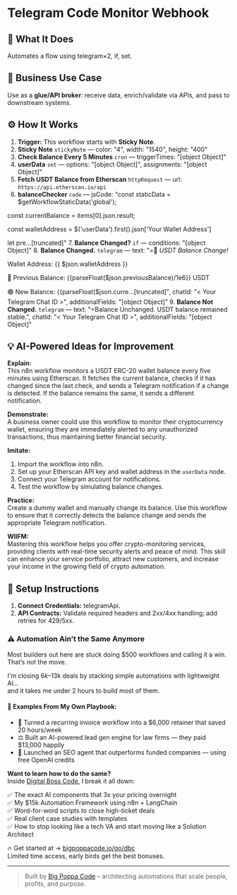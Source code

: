# Telegram Code Monitor Webhook
## 🚀 What It Does
Automates a flow using telegram×2, if, set.

## 💼 Business Use Case
Use as a **glue/API broker**: receive data, enrich/validate via APIs, and pass to downstream systems.

## ⚙️ How It Works
1. **Trigger:** This workflow starts with **Sticky Note**.
2. **Sticky Note** `stickyNote` — color: "4", width: "1540", height: "400"
3. **Check Balance Every 5 Minutes** `cron` — triggerTimes: "[object Object]"
4. **userData** `set` — options: "[object Object]", assignments: "[object Object]"
5. **Fetch USDT Balance from Etherscan** `httpRequest` — url: `https://api.etherscan.io/api`
6. **balanceChecker** `code` — jsCode: "const staticData = $getWorkflowStaticData('global');

const currentBalance = items[0].json.result;

const walletAddress = $('userData').first().json['Your Wallet Address']

let pre…[truncated]"
7. **Balance Changed?** `if` — conditions: "[object Object]"
8. **Balance Changed.** `telegram` — text: "=🚨 *USDT Balance Change!*

Wallet Address: {{ $json.walletAddress }}

🔴 Previous Balance: {{parseFloat($json.previousBalance)/1e6}} USDT

🟢 New Balance: {{parseFloat($json.curre…[truncated]", chatId: "< Your Telegram Chat ID >", additionalFields: "[object Object]"
9. **Balance Not Changed.** `telegram` — text: "=Balance Unchanged. USDT balance remained stable.", chatId: "< Your Telegram Chat ID >", additionalFields: "[object Object]"

## 💡 AI-Powered Ideas for Improvement
**Explain:**  
This n8n workflow monitors a USDT ERC-20 wallet balance every five minutes using Etherscan. It fetches the current balance, checks if it has changed since the last check, and sends a Telegram notification if a change is detected. If the balance remains the same, it sends a different notification.

**Demonstrate:**  
A business owner could use this workflow to monitor their cryptocurrency wallet, ensuring they are immediately alerted to any unauthorized transactions, thus maintaining better financial security.

**Imitate:**  
1. Import the workflow into n8n.
2. Set up your Etherscan API key and wallet address in the `userData` node.
3. Connect your Telegram account for notifications.
4. Test the workflow by simulating balance changes.

**Practice:**  
Create a dummy wallet and manually change its balance. Use this workflow to ensure that it correctly detects the balance change and sends the appropriate Telegram notification.

**WIIFM:**  
Mastering this workflow helps you offer crypto-monitoring services, providing clients with real-time security alerts and peace of mind. This skill can enhance your service portfolio, attract new customers, and increase your income in the growing field of crypto automation.

## 🔧 Setup Instructions
1. **Connect Credentials:** telegramApi.
2. **API Contracts:** Validate required headers and 2xx/4xx handling; add retries for 429/5xx.

### ⚠️ Automation Ain’t the Same Anymore

Most builders out here are stuck doing $500 workflows and calling it a win.  
That’s not the move.  

I'm closing $6k–$13k deals by stacking simple automations with lightweight AI...  
and it takes me under 2 hours to build most of them.

#### 🧠 Examples From My Own Playbook:
- 🔁 Turned a recurring invoice workflow into a $6,000 retainer that saved 20 hours/week  
- ⚖️ Built an AI-powered lead gen engine for law firms — they paid $13,000 happily  
- 🚀 Launched an SEO agent that outperforms funded companies — using free OpenAI credits  

**Want to learn how to do the same?**  
Inside [Digital Boss Code](https://bigpoppacode.io/go/dbc), I break it all down:

✅ The exact AI components that 3x your pricing overnight  
✅ My $15k Automation Framework using n8n + LangChain  
✅ Word-for-word scripts to close high-ticket deals  
✅ Real client case studies with templates  
✅ How to stop looking like a tech VA and start moving like a Solution Architect  

🔥 Get started at → [bigpoppacode.io/go/dbc](https://bigpoppacode.io/go/dbc)  
Limited time access, early birds get the best bonuses.

---
> Built by [Big Poppa Code](https://bigpoppacode.io) – architecting automations that scale people, profits, and purpose.
